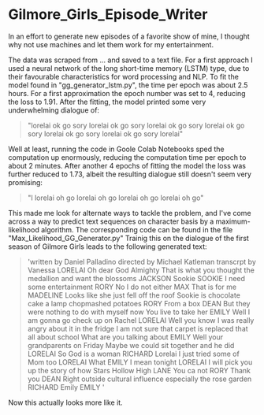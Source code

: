 # Gilmore_Girls_Episode_Writer

In an effort to generate new episodes of a favorite show of mine, I thought why not use machines and let them work for my entertainment.

The data was scraped from ... and saved to a text file. 
For a first approach I used a neural network of the long short-time memory (LSTM) type, due to their favourable characteristics for word processing and NLP. To fit the model found in "gg_generator_lstm.py", the time per epoch was about 2.5 hours. For a first approximation the epoch number was set to 4, reducing the loss to 1.91. After the fitting, the model printed some very underwhelming dialogue of:
> "lorelai ok go sory lorelai ok go sory lorelai ok go sory lorelai ok go sory lorelai ok go sory lorelai ok go sory lorelai" 

Well at least, running the code in Goole Colab Notebooks sped the computation up enormously, reducing the computation time per epoch to about 2 minutes. After another 4 epochs of fitting the model the loss was further reduced to 1.73, albeit the resulting dialogue still doesn't seem very promising:
> "l lorelai oh go lorelai oh go lorelai oh go lorelai oh go"

This made me look for alternate ways to tackle the problem, and I've come across a way to predict text sequences on character basis by a maximum-likelihood algorithm. The corresponding code can be found in the file "Max_Likelihood_GG_Generator.py" Trainig this on the dialogue of the first season of Gilmore Girls leads to the following generated text:
> 'written by Daniel Palladino directed by Michael Katleman transcrpt by Vanessa LORELAI Oh dear God Almighty That is what you thought the medallion and want the blossoms JACKSON Sookie SOOKIE I need some entertainment RORY No I do not either MAX That is for me MADELINE Looks like she just fell off the roof Sookie is chocolate cake a lamp chopmashed potatoes RORY From a box DEAN But they were nothing to do with myself now You live to take her EMILY Well I am gonna go check up on Rachel LORELAI Well you know I was really angry about it in the fridge I am not sure that carpet is replaced that all about school What are you talking about EMILY Well your grandparents on Friday Maybe we could sit together and he did LORELAI So God is a woman RICHARD Lorelai I just tried some of Mom too LORELAI What EMILY I mean tonight LORELAI I will pick you up the story of how Stars Hollow High LANE You ca not RORY Thank you DEAN Right outside cultural influence especially the rose garden RICHARD Emily EMILY '

Now this actually looks more like it.
